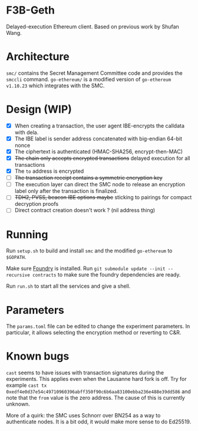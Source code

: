 # F3B-Geth
Delayed-execution Ethereum client.
Based on previous work by Shufan Wang.

# Architecture
`smc/` contains the Secret Management Committee code and provides the `smccli` command.
`go-ethereum/` is a modified version of `go-ethereum v1.10.23` which integrates with the SMC.

# Design (WIP)

- [x] When creating a transaction, the user agent IBE-encrypts the calldata with dela.
- [x] The IBE label is sender address concatenated with big-endian 64-bit nonce
- [x] The ciphertext is authenticated (HMAC-SHA256, encrypt-then-MAC)
- [x] ~~The chain only accepts encrypted transactions~~ delayed execution for all transactions
- [x] The `to` address is encrypted
- [ ] ~~The transaction receipt contains a symmetric encryption key~~
- [ ] The execution layer can direct the SMC node to release an encryption label only after the transaction is finalized.
- [ ] ~~TDH2, PVSS, beacon IBE options maybe~~ sticking to pairings for compact decryption proofs
- [ ] Direct contract creation doesn't work ? (nil address thing)

# Running
Run `setup.sh` to build and install `smc` and the modified `go-ethereum` to `$GOPATH`.

Make sure [Foundry](https://getfoundry.sh/) is installed.
Run `git submodule update --init --recursive contracts` to make sure the foundry dependencies are ready.

Run `run.sh` to start all the services and give a shell.

# Parameters
The `params.toml` file can be edited to change the experiment parameters.
In particular, it allows selecting the encryption method or reverting to C&R.

# Known bugs

`cast` seems to have issues with transaction signatures during the experiments.
This applies even when the Lausanne hard fork is off.
Try for example `cast tx 0xedf4e0d37e54c49710960396abff350f90c6b6aa83100ebba236e488e39dd586`
and note that the `from` value is the zero address.
The cause of this is currently unknown.

More of a quirk: the SMC uses Schnorr over BN254 as a way to authenticate nodes.
It is a bit odd, it would make more sense to do Ed25519.
